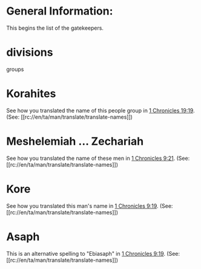 # General Information:

This begins the list of the gatekeepers.

# divisions

groups

# Korahites

See how you translated the name of this people group in [1 Chronicles 19:19](../09/17.md). (See: [[rc://en/ta/man/translate/translate-names]])

# Meshelemiah ... Zechariah

See how you translated the name of these men in [1 Chronicles 9:21](../09/20.md). (See: [[rc://en/ta/man/translate/translate-names]])

# Kore

See how you translated this man's name in [1 Chronicles 9:19](../09/17.md). (See: [[rc://en/ta/man/translate/translate-names]])

# Asaph

This is an alternative spelling to "Ebiasaph" in [1 Chronicles 9:19](../09/17.md). (See: [[rc://en/ta/man/translate/translate-names]])

